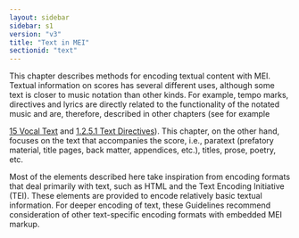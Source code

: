 ```yaml
---
layout: sidebar
sidebar: s1
version: "v3"
title: "Text in MEI"
sectionid: "text"
---
```


<span class="div">
   
   This chapter describes methods for encoding textual content with MEI. Textual information
   on
   scores has several different uses, although some text is closer to music notation
   than other
   kinds. For example, tempo marks, directives and lyrics are directly related to the
   functionality
   of the notated music and are, therefore, described in other chapters (see for example
   
   <a class="link_ptr" title="Vocal Text" href="/{{ page.version }}/guidelines/lyricsDesc.html">15 Vocal Text</a> and 
   <a class="link_ptr" title="Text Directives" href="/{{ page.version }}/guidelines/shared.html#sharedTextDirectives">1.2.5.1 Text Directives</a>). This chapter, on the other
   hand, focuses on the text that accompanies the score, i.e., paratext (prefatory material,
   title
   pages, back matter, appendices, etc.), titles, prose, poetry, etc.
   
   Most of the elements described here take inspiration from encoding formats that deal
   primarily
   with text, such as HTML and the Text Encoding Initiative (TEI). These elements are
   provided to
   encode relatively basic textual information. For deeper encoding of text, these Guidelines
   recommend consideration of other text-specific encoding formats with embedded MEI
   markup.
   
   
   
   
   
   
   
   
   
   
   
   
   
   
   
   
</span>